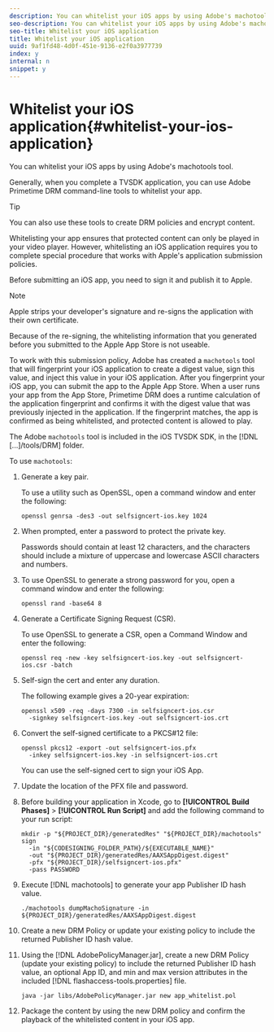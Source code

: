 ```yaml
---
description: You can whitelist your iOS apps by using Adobe's machotools tool.
seo-description: You can whitelist your iOS apps by using Adobe's machotools tool.
seo-title: Whitelist your iOS application
title: Whitelist your iOS application
uuid: 9af1fd48-4d0f-451e-9136-e2f0a3977739
index: y
internal: n
snippet: y
---
```


# Whitelist your iOS application{#whitelist-your-ios-application}

You can whitelist your iOS apps by using Adobe's machotools tool.

Generally, when you complete a TVSDK application, you can use Adobe Primetime DRM command-line tools to whitelist your app. 

>[!TIP]
>
>You can also use these tools to create DRM policies and encrypt content.

Whitelisting your app ensures that protected content can only be played in your video player. However, whitelisting an iOS application requires you to complete special procedure that works with Apple's application submission policies.

Before submitting an iOS app, you need to sign it and publish it to Apple. 

>[!NOTE]
>
>Apple strips your developer's signature and re-signs the application with their own certificate.

Because of the re-signing, the whitelisting information that you generated before you submitted to the Apple App Store is not useable.

To work with this submission policy, Adobe has created a `machotools` tool that will fingerprint your iOS application to create a digest value, sign this value, and inject this value in your iOS application. After you fingerprint your iOS app, you can submit the app to the Apple App Store. When a user runs your app from the App Store, Primetime DRM does a runtime calculation of the application fingerprint and confirms it with the digest value that was previously injected in the application. If the fingerprint matches, the app is confirmed as being whitelisted, and protected content is allowed to play.

The Adobe `machotools` tool is included in the iOS TVSDK SDK, in the [!DNL [...]/tools/DRM] folder.

To use `machotools`: 

1. Generate a key pair.

   To use a utility such as OpenSSL, open a command window and enter the following: 

   ```
   openssl genrsa -des3 -out selfsigncert-ios.key 1024
   ```

1. When prompted, enter a password to protect the private key.

   Passwords should contain at least 12 characters, and the characters should include a mixture of uppercase and lowercase ASCII characters and numbers.
1. To use OpenSSL to generate a strong password for you, open a command window and enter the following:

   ```
   openssl rand -base64 8
   ```

1. Generate a Certificate Signing Request (CSR).

   To use OpenSSL to generate a CSR, open a Command Window and enter the following: 

   ```
   openssl req -new -key selfsigncert-ios.key -out selfsigncert-ios.csr -batch
   ```

1. Self-sign the cert and enter any duration.

   The following example gives a 20-year expiration: 

   ```
   openssl x509 -req -days 7300 -in selfsigncert-ios.csr  
     -signkey selfsigncert-ios.key -out selfsigncert-ios.crt
   ```

1. Convert the self-signed certificate to a PKCS#12 file:

   ```
   openssl pkcs12 -export -out selfsigncert-ios.pfx  
     -inkey selfsigncert-ios.key -in selfsigncert-ios.crt
   ```

   You can use the self-signed cert to sign your iOS App. 

1. Update the location of the PFX file and password.
1. Before building your application in Xcode, go to  **[!UICONTROL Build Phases]** > **[!UICONTROL Run Script]** and add the following command to your run script:

   ```
   mkdir -p "${PROJECT_DIR}/generatedRes" "${PROJECT_DIR}/machotools" sign  
     -in "${CODESIGNING_FOLDER_PATH}/${EXECUTABLE_NAME}"  
     -out "${PROJECT_DIR}/generatedRes/AAXSAppDigest.digest"  
     -pfx "${PROJECT_DIR}/selfsigncert-ios.pfx"  
     -pass PASSWORD
   ```

1. Execute [!DNL machotools] to generate your app Publisher ID hash value.

   ```
   ./machotools dumpMachoSignature -in ${PROJECT_DIR}/generatedRes/AAXSAppDigest.digest
   ```

1. Create a new DRM Policy or update your existing policy to include the returned Publisher ID hash value.
1. Using the [!DNL AdobePolicyManager.jar], create a new DRM Policy (update your existing policy) to include the returned Publisher ID hash value, an optional App ID, and min and max version attributes in the included [!DNL flashaccess-tools.properties] file.

   ```
   java -jar libs/AdobePolicyManager.jar new app_whitelist.pol
   ```

1. Package the content by using the new DRM policy and confirm the playback of the whitelisted content in your iOS app.

